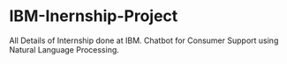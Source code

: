 # IBM-Inernship-Project
All Details of Internship done at IBM. Chatbot for Consumer Support using Natural Language Processing.
